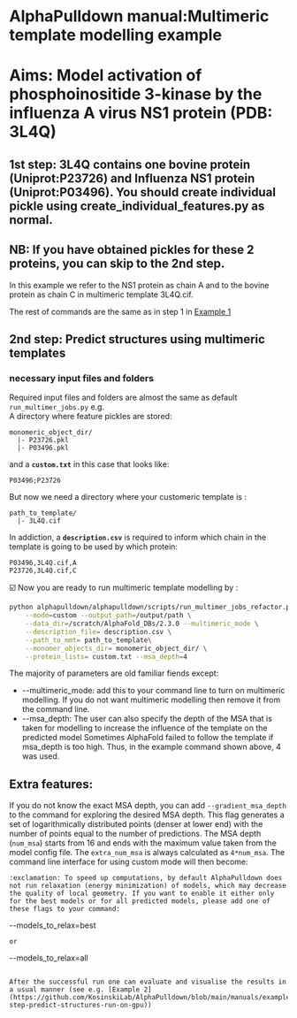 # AlphaPulldown manual:Multimeric template modelling example


# Aims: Model activation of phosphoinositide 3-kinase by the influenza A virus NS1 protein (PDB: 3L4Q)
## 1st step: 3L4Q contains one bovine protein (Uniprot:P23726) and Influenza NS1 protein (Uniprot:P03496). You should create individual pickle using create_individual_features.py as normal. 
## NB: If you have obtained pickles for these 2 proteins, you can skip to the **2nd step**.

In this example we refer to the NS1 protein as chain A and to the bovine protein as chain C in multimeric template 3L4Q.cif.

The rest of commands are the same as in step 1 in [Example 1](https://github.com/KosinskiLab/AlphaPulldown/blob/backend_revision/manuals/example_1.md)

## 2nd step: Predict structures using multimeric templates

### **necessary input files and folders**
Required input files and folders are almost the same as default ```run_multimer_jobs.py``` e.g.  
A directory where feature pickles are stored:
```
monomeric_object_dir/
  |- P23726.pkl
  |- P03496.pkl
```
and a **```custom.txt```** in this case that looks like:
```
P03496;P23726
```
But now we need a directory where your customeric template is :
```
path_to_template/
  |- 3L4Q.cif
```

In addiction, a **```description.csv```** is required to inform which chain in the template is going to be used by which protein:
```
P03496,3L4Q.cif,A
P23726,3L4Q.cif,C
```

☑️ Now you are ready to run multimeric template modelling by :
```bash
python alphapulldown/alphapulldown/scripts/run_multimer_jobs_refactor.py \
    --mode=custom --output_path=/output/path \
    --data_dir=/scratch/AlphaFold_DBs/2.3.0 --multimeric_mode \
    --description_file= description.csv \
    --path_to_mmt= path_to_template\
    --monomer_objects_dir= monomeric_object_dir/ \
    --protein_lists= custom.txt --msa_depth=4
```
The majority of parameters are old familiar fiends except:
<ul>
  <li>
    --multimeric_mode: add this to your command line to turn on multimeric modelling. If you do not want multimeric modelling then remove it from the command line.
  </li>
  <li>
    --msa_depth: The user can also specify the depth of the MSA that is taken for modelling to increase the influence of the template on the predicted model
    Sometimes AlphaFold failed to follow the template if msa_depth is too high. Thus, in the example command shown above, 4 was used.
  </li>
</ul> 

## Extra features:
If you do not know the exact MSA depth, you can add ```--gradient_msa_depth``` to the command for exploring the desired MSA depth. This flag generates a set of logarithmically distributed points (denser at lower end) with the number of points equal to the number of predictions. The MSA depth (```num_msa```) starts from 16 and ends with the maximum value taken from the model config file. The ```extra_num_msa``` is always calculated as ```4*num_msa```.
The command line interface for using custom mode will then become:

```
:exclamation: To speed up computations, by default AlphaPulldown does not run relaxation (energy minimization) of models, which may decrease the quality of local geometry. If you want to enable it either only for the best models or for all predicted models, please add one of these flags to your command:
```
--models_to_relax=best
```
or
```
--models_to_relax=all
```

After the successful run one can evaluate and visualise the results in a usual manner (see e.g. [Example 2](https://github.com/KosinskiLab/AlphaPulldown/blob/main/manuals/example_2.md#2nd-step-predict-structures-run-on-gpu))
